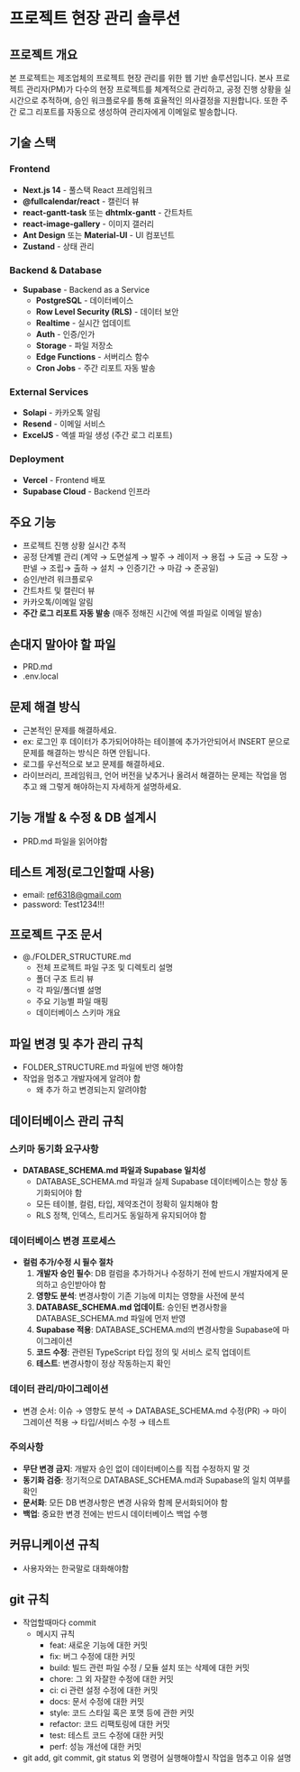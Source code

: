 # 프로젝트 현장 관리 솔루션

## 프로젝트 개요
본 프로젝트는 제조업체의 프로젝트 현장 관리를 위한 웹 기반 솔루션입니다. 본사 프로젝트 관리자(PM)가 다수의 현장 프로젝트를 체계적으로 관리하고, 공정 진행 상황을 실시간으로 추적하며, 승인 워크플로우를 통해 효율적인 의사결정을 지원합니다. 또한 주간 로그 리포트를 자동으로 생성하여 관리자에게 이메일로 발송합니다.

## 기술 스택

### Frontend
- **Next.js 14** - 풀스택 React 프레임워크
- **@fullcalendar/react** - 캘린더 뷰
- **react-gantt-task** 또는 **dhtmlx-gantt** - 간트차트
- **react-image-gallery** - 이미지 갤러리
- **Ant Design** 또는 **Material-UI** - UI 컴포넌트
- **Zustand** - 상태 관리

### Backend & Database
- **Supabase** - Backend as a Service
  - **PostgreSQL** - 데이터베이스
  - **Row Level Security (RLS)** - 데이터 보안
  - **Realtime** - 실시간 업데이트
  - **Auth** - 인증/인가
  - **Storage** - 파일 저장소
  - **Edge Functions** - 서버리스 함수
  - **Cron Jobs** - 주간 리포트 자동 발송

### External Services
- **Solapi** - 카카오톡 알림
- **Resend** - 이메일 서비스
- **ExcelJS** - 엑셀 파일 생성 (주간 로그 리포트)

### Deployment
- **Vercel** - Frontend 배포
- **Supabase Cloud** - Backend 인프라

## 주요 기능
- 프로젝트 진행 상황 실시간 추적
- 공정 단계별 관리 (계약 → 도면설계 → 발주 → 레이저 → 용접 → 도금 → 도장 → 판넬 → 조립→ 출하 → 설치 → 인증기간 → 마감 → 준공일)
- 승인/반려 워크플로우
- 간트차트 및 캘린더 뷰
- 카카오톡/이메일 알림
- **주간 로그 리포트 자동 발송** (매주 정해진 시간에 엑셀 파일로 이메일 발송)

## 손대지 말아야 할 파일
- PRD.md
- .env.local

## 문제 해결 방식
- 근본적인 문제를 해결하세요.
 - ex: 로그인 후 데이터가 추가되어야하는 테이블에 추가가안되어서 INSERT 문으로 문제를 해결하는 방식은 하면 안됩니다.
- 로그를 우선적으로 보고 문제를 해결하세요.
- 라이브러리, 프레임워크, 언어 버전을 낮추거나 올려서 해결하는 문제는 작업을 멈추고 왜 그렇게 해야하는지 자세하게 설명하세요.

## 기능 개발 & 수정 & DB 설계시
- PRD.md 파일을 읽어야함

## 테스트 계정(로그인할때 사용)
- email: ref6318@gmail.com
- password: Test1234!!!

## 프로젝트 구조 문서
- @./FOLDER_STRUCTURE.md
  - 전체 프로젝트 파일 구조 및 디렉토리 설명
  - 폴더 구조 트리 뷰
  - 각 파일/폴더별 설명
  - 주요 기능별 파일 매핑
  - 데이터베이스 스키마 개요

## 파일 변경 및 추가 관리 규칙
- FOLDER_STRUCTURE.md 파일에 반영 해야함
- 작업을 멈추고 개발자에게 알려야 함
  - 왜 추가 하고 변경되는지 알려야함

## 데이터베이스 관리 규칙

### 스키마 동기화 요구사항
- **DATABASE_SCHEMA.md 파일과 Supabase 일치성**
  - DATABASE_SCHEMA.md 파일과 실제 Supabase 데이터베이스는 항상 동기화되어야 함
  - 모든 테이블, 컬럼, 타입, 제약조건이 정확히 일치해야 함
  - RLS 정책, 인덱스, 트리거도 동일하게 유지되어야 함

### 데이터베이스 변경 프로세스
- **컬럼 추가/수정 시 필수 절차**
  1. **개발자 승인 필수**: DB 컬럼을 추가하거나 수정하기 전에 반드시 개발자에게 문의하고 승인받아야 함
  2. **영향도 분석**: 변경사항이 기존 기능에 미치는 영향을 사전에 분석
  3. **DATABASE_SCHEMA.md 업데이트**: 승인된 변경사항을 DATABASE_SCHEMA.md 파일에 먼저 반영
  4. **Supabase 적용**: DATABASE_SCHEMA.md의 변경사항을 Supabase에 마이그레이션
  5. **코드 수정**: 관련된 TypeScript 타입 정의 및 서비스 로직 업데이트
  6. **테스트**: 변경사항이 정상 작동하는지 확인

### 데이터 관리/마이그레이션
- 변경 순서: 이슈 → 영향도 분석 → DATABASE_SCHEMA.md 수정(PR) → 마이그레이션 적용 → 타입/서비스 수정 → 테스트

### 주의사항
- **무단 변경 금지**: 개발자 승인 없이 데이터베이스를 직접 수정하지 말 것
- **동기화 검증**: 정기적으로 DATABASE_SCHEMA.md과 Supabase의 일치 여부를 확인
- **문서화**: 모든 DB 변경사항은 변경 사유와 함께 문서화되어야 함
- **백업**: 중요한 변경 전에는 반드시 데이터베이스 백업 수행

## 커뮤니케이션 규칙
- 사용자와는 한국말로 대화해야함

## git 규칙
- 작업할때마다 commit
  - 메시지 규칙
    - feat: 새로운 기능에 대한 커밋
    - fix: 버그 수정에 대한 커밋
    - build: 빌드 관련 파일 수정 / 모듈 설치 또는 삭제에 대한 커밋
    - chore: 그 외 자잘한 수정에 대한 커밋
    - ci: ci 관련 설정 수정에 대한 커밋
    - docs: 문서 수정에 대한 커밋
    - style: 코드 스타일 혹은 포맷 등에 관한 커밋
    - refactor: 코드 리팩토링에 대한 커밋
    - test: 테스트 코드 수정에 대한 커밋
    - perf: 성능 개선에 대한 커밋 
- git add, git commit, git status 외 명령어 실행해야할시 작업을 멈추고 이유 설명